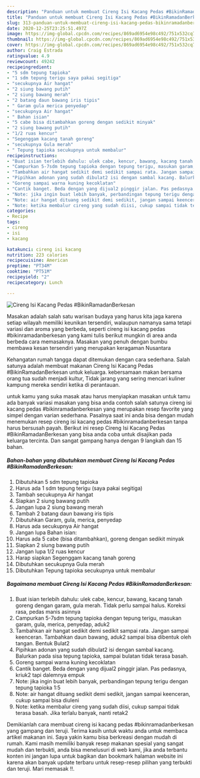 ```yaml
---
description: "Panduan untuk membuat Cireng Isi Kacang Pedas #BikinRamadanBerkesan Homemade"
title: "Panduan untuk membuat Cireng Isi Kacang Pedas #BikinRamadanBerkesan Homemade"
slug: 313-panduan-untuk-membuat-cireng-isi-kacang-pedas-bikinramadanberkesan-homemade
date: 2020-12-25T23:25:51.497Z
image: https://img-global.cpcdn.com/recipes/869ad6954e98c492/751x532cq70/cireng-isi-kacang-pedas-bikinramadanberkesan-foto-resep-utama.jpg
thumbnail: https://img-global.cpcdn.com/recipes/869ad6954e98c492/751x532cq70/cireng-isi-kacang-pedas-bikinramadanberkesan-foto-resep-utama.jpg
cover: https://img-global.cpcdn.com/recipes/869ad6954e98c492/751x532cq70/cireng-isi-kacang-pedas-bikinramadanberkesan-foto-resep-utama.jpg
author: Craig Estrada
ratingvalue: 4.9
reviewcount: 49242
recipeingredient:
- "5 sdm tepung tapioka"
- "1 sdm tepung terigu saya pakai segitiga"
- "secukupnya Air hangat"
- "2 siung bawang putih"
- "2 siung bawang merah"
- "2 batang daun bawang iris tipis"
- " Garam gula merica penyedap"
- "secukupnya Air hangat"
- " Bahan isian"
- "5 cabe bisa ditambahkan goreng dengan sedikit minyak"
- "2 siung bawang putih"
- "1/2 ruas kencur"
- "Segenggam kacang tanah goreng"
- "secukupnya Gula merah"
- " Tepung tapioka secukupnya untuk membalur"
recipeinstructions:
- "Buat isian terlebih dahulu: ulek cabe, kencur, bawang, kacang tanah goreng dengan garam, gula merah. Tidak perlu sampai halus. Koreksi rasa, pedas manis asinnya"
- "Campurkan 5-7sdm tepung tapioka dengan tepung terigu, masukan garam, gula, merica, penyedap, aduk2"
- "Tambahkan air hangat sedikit demi sedikit sampai rata. Jangan sampai keenceran. Tambahkan daun bawang, aduk2 sampai bisa dibentuk oleh tangan. Bentuk Bulat2"
- "Pipihkan adonan yang sudah dibulat2 isi dengan sambal kacang. Balurkan pada sisa tepung tapioka, sampai bulatan tidak terasa basah."
- "Goreng sampai warna kuning kecoklatan"
- "Cantik banget. Beda dengan yang dijual2 pinggir jalan. Pas pedasnya, kriuk2 tapi dalemnya empuk"
- "Note: jika ingin buat lebih banyak, perbandingan tepung terigu dengan tepung tapioka 1:5"
- "Note: air hangat dituang sedikit demi sedikit, jangan sampai keenceran, cukup sampai bisa diuleni"
- "Note: ketika membalur cireng yang sudah diisi, cukup sampai tidak terasa basah. Jika terlalu banyak, nanti retak2"
categories:
- Recipe
tags:
- cireng
- isi
- kacang

katakunci: cireng isi kacang 
nutrition: 223 calories
recipecuisine: American
preptime: "PT34M"
cooktime: "PT51M"
recipeyield: "2"
recipecategory: Lunch

---
```



![Cireng Isi Kacang Pedas #BikinRamadanBerkesan](https://img-global.cpcdn.com/recipes/869ad6954e98c492/751x532cq70/cireng-isi-kacang-pedas-bikinramadanberkesan-foto-resep-utama.jpg)

Masakan adalah salah satu warisan budaya yang harus kita jaga karena setiap wilayah memiliki keunikan tersendiri, walaupun namanya sama tetapi variasi dan aroma yang berbeda, seperti cireng isi kacang pedas #bikinramadanberkesan yang kami tulis berikut mungkin di area anda berbeda cara memasaknya. Masakan yang penuh dengan bumbu membawa kesan tersendiri yang merupakan keragaman Nusantara



Kehangatan rumah tangga dapat ditemukan dengan cara sederhana. Salah satunya adalah membuat makanan Cireng Isi Kacang Pedas #BikinRamadanBerkesan untuk keluarga. kebersamaan makan bersama orang tua sudah menjadi kultur, Tidak jarang yang sering mencari kuliner kampung mereka sendiri ketika di perantauan.

untuk kamu yang suka masak atau harus menyiapkan masakan untuk tamu ada banyak variasi masakan yang bisa anda contoh salah satunya cireng isi kacang pedas #bikinramadanberkesan yang merupakan resep favorite yang simpel dengan varian sederhana. Pasalnya saat ini anda bisa dengan mudah menemukan resep cireng isi kacang pedas #bikinramadanberkesan tanpa harus bersusah payah.
Berikut ini resep Cireng Isi Kacang Pedas #BikinRamadanBerkesan yang bisa anda coba untuk disajikan pada keluarga tercinta. Dan sangat gampang hanya dengan 9 langkah dan 15 bahan.


<!--inarticleads1-->

##### Bahan-bahan yang dibutuhkan membuat Cireng Isi Kacang Pedas #BikinRamadanBerkesan:

1. Dibutuhkan 5 sdm tepung tapioka
1. Harus ada 1 sdm tepung terigu (saya pakai segitiga)
1. Tambah secukupnya Air hangat
1. Siapkan 2 siung bawang putih
1. Jangan lupa 2 siung bawang merah
1. Tambah 2 batang daun bawang iris tipis
1. Dibutuhkan  Garam, gula, merica, penyedap
1. Harus ada secukupnya Air hangat
1. Jangan lupa  Bahan isian:
1. Harus ada 5 cabe (bisa ditambahkan), goreng dengan sedikit minyak
1. Siapkan 2 siung bawang putih
1. Jangan lupa 1/2 ruas kencur
1. Harap siapkan Segenggam kacang tanah goreng
1. Dibutuhkan secukupnya Gula merah
1. Dibutuhkan  Tepung tapioka secukupnya untuk membalur




<!--inarticleads2-->

##### Bagaimana membuat  Cireng Isi Kacang Pedas #BikinRamadanBerkesan:

1. Buat isian terlebih dahulu: ulek cabe, kencur, bawang, kacang tanah goreng dengan garam, gula merah. Tidak perlu sampai halus. Koreksi rasa, pedas manis asinnya
1. Campurkan 5-7sdm tepung tapioka dengan tepung terigu, masukan garam, gula, merica, penyedap, aduk2
1. Tambahkan air hangat sedikit demi sedikit sampai rata. Jangan sampai keenceran. Tambahkan daun bawang, aduk2 sampai bisa dibentuk oleh tangan. Bentuk Bulat2
1. Pipihkan adonan yang sudah dibulat2 isi dengan sambal kacang. Balurkan pada sisa tepung tapioka, sampai bulatan tidak terasa basah.
1. Goreng sampai warna kuning kecoklatan
1. Cantik banget. Beda dengan yang dijual2 pinggir jalan. Pas pedasnya, kriuk2 tapi dalemnya empuk
1. Note: jika ingin buat lebih banyak, perbandingan tepung terigu dengan tepung tapioka 1:5
1. Note: air hangat dituang sedikit demi sedikit, jangan sampai keenceran, cukup sampai bisa diuleni
1. Note: ketika membalur cireng yang sudah diisi, cukup sampai tidak terasa basah. Jika terlalu banyak, nanti retak2




Demikianlah cara membuat cireng isi kacang pedas #bikinramadanberkesan yang gampang dan teruji. Terima kasih untuk waktu anda untuk membaca artikel makanan ini. Saya yakin kamu bisa berkreasi dengan mudah di rumah. Kami masih memiliki banyak resep makanan spesial yang sangat mudah dan terbukti, anda bisa menelusuri di web kami, jika anda terbantu konten ini jangan lupa untuk bagikan dan bookmark halaman website ini karena akan banyak update terbaru untuk resep-resep pilihan yang terbukti dan teruji. Mari memasak !!. 
